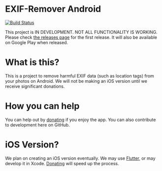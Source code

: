 # EXIF-Remover Android

[![Build Status](https://travis-ci.org/openssf/exif-remover-android.svg?branch=master)](https://travis-ci.org/openssf/exif-remover-android)

This project is IN DEVELOPMENT. NOT ALL FUNCTIONALITY IS WORKING. Please check [the releases page](https://github.com/openssf/exif-remover-android/releases) for the first release.
It will also be available on Google Play when released.

# What is this?

This is a project to remove harmful EXIF data (such as location tags) from your photos on Android. We will not be making an iOS version until we receive significant donations.

# How you can help

You can help out by [donating](https://www.openssf.org/donate) if you enjoy the app. You can also contribute to development here on GitHub.

# iOS Version?

We plan on creating an iOS version eventually. We may use [Flutter](https://flutter.io), or may develop it in Xcode. [Donating](https://www.openssf.org/donate) will speed up the process.
